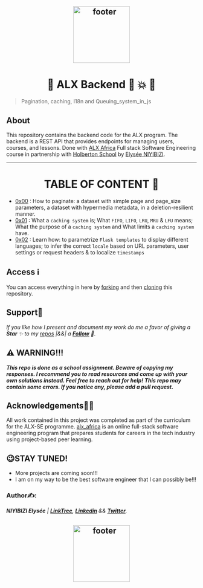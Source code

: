 <p align="center">
<h2 align="center"><img align="center" src="https://assets.imaginablefutures.com/media/images/ALX_Logo.max-200x150.png" alt="footer" width="150"  height="150"/></h2>

<h1 align="center">📁 ALX Backend 🏪 💥 🏬</h1>

> Pagination, caching, I18n and Queuing_system_in_js

## About
This repository contains the backend code for the ALX program. The backend is a REST API that provides endpoints for managing users, courses, and lessons. Done with [ALX Africa](https://www.alxafrica.com/) Full stack Software Engineering course in partnership with [Holberton School](https://www.holbertonschool.com/) by [Elysée NIYIBIZI](https://github.com/elyse502).

<!--## Installation
To install the backend, you will need to have Python 3 and PostgreSQL installed. Once you have these dependencies installed, you can clone this repository and run the following command to install the backend dependencies:-->

---

<div align="center">

# TABLE OF CONTENT 📖
</div>

- [0x00](./0x00-pagination) : How to paginate: a dataset with simple page and page_size parameters, a dataset with hypermedia metadata, in a deletion-resilient manner.
- [0x01](./0x01-caching) : What a `caching system` is; What `FIFO`, `LIFO`, `LRU`, `MRU` & `LFU` means; What the purpose of a `caching system` and What limits a `caching system` have.
- [0x02](./0x02-i18n) : Learn how: to parametrize `Flask templates` to display different languages; to infer the correct `locale` based on URL parameters, user settings or request headers & to localize `timestamps`
<!--
- [0x03](./0x03-ES6_data_manipulation) : Map, filter and reduce.
- [0x04](./0x04-TypeScript) : Types, Interfaces, Classes, Functions. -->

## Access ℹ️
You can access everything in here by [forking](https://docs.github.com/en/get-started/quickstart/fork-a-repo) and then [cloning](https://docs.github.com/en/repositories/creating-and-managing-repositories/cloning-a-repository) this repository.

## Support🎉
_If you like how I present and document my work do me a favor of giving a **Star** ✨ to my [repos](https://github.com/elyse502?tab=repositories) |&&| a [**Follow**](https://github.com/elyse502) 👥._

## ⚠️ WARNING!!!
**_This repo is done as a school assignment. Beware of copying my responses. I recommend you to read resources and come up with your own solutions instead. Feel free to reach out for help!
This repo may contain some errors. If you notice any, please add a pull request._**

## Acknowledgements🤜🤛
All work contained in this project was completed as part of the curriculum for the ALX-SE programme. [alx_africa](https://www.alxafrica.com/) is an online full-stack software engineering program that prepares students for careers in the tech industry using project-based peer learning.
## 😉STAY TUNED!
* More projects are coming soon!!!
* I am on my way to be the best software engineer that I can possibly be!!!

### Author✍️:
*__NIYIBIZI Elysée__ | [**LinkTree**](https://linktr.ee/niyibizi_elysee), [**Linkedin**](https://www.linkedin.com/in/niyibizi-elys%C3%A9e/) && [**Twitter**](https://twitter.com/Niyibizi_Elyse).*

<p align="center">
<h2 align="center"><img align="center" src="https://github.com/elyse502/AirBnB_clone/assets/125453474/ab3c1e01-2b98-47ae-96b7-37c07c85a2f1" alt="footer" width="150"  height="150"/></h2>













